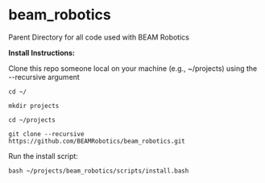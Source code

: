 # beam_robotics
Parent Directory for all code used with BEAM Robotics

**Install Instructions:**

Clone this repo someone local on your machine (e.g., ~/projects) using the --recursive argument

`cd ~/`

`mkdir projects`

`cd ~/projects`

`git clone --recursive https://github.com/BEAMRobotics/beam_robotics.git`

Run the install script:

`bash ~/projects/beam_robotics/scripts/install.bash`
